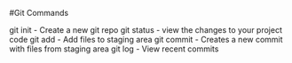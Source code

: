 #Git Commands

git init - Create a new git repo
git status - view the changes to your project code
git add - Add files to staging area
git commit - Creates a new commit with files from staging area
git log - View recent commits